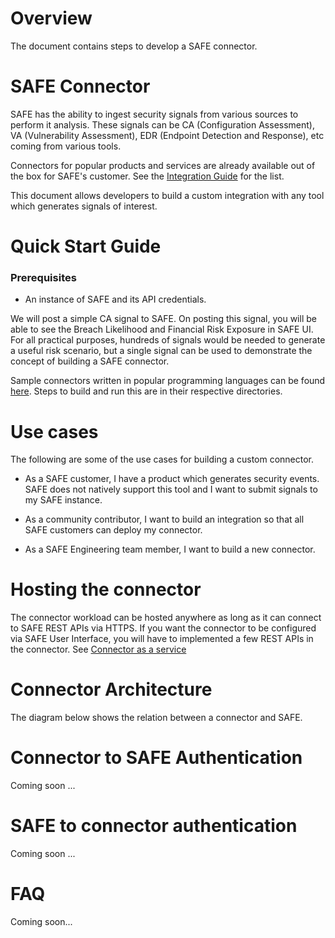 # Overview
The document contains steps to develop a SAFE connector. 

# SAFE Connector
SAFE has the ability to ingest security signals from various sources to perform it analysis. These signals can be CA (Configuration Assessment), VA (Vulnerability Assessment), EDR (Endpoint Detection and Response), etc coming from various tools.

Connectors for popular products and services are already available out of the box for SAFE's customer. See the [Integration Guide](https://docs.safe.security/safe3/docs/integration-guide) for the list.

This document allows developers to build a custom integration with any tool which generates signals of interest.

# Quick Start Guide
### Prerequisites
- An instance of SAFE and its API credentials.

We will post a simple CA signal to SAFE. On posting this signal, you will be able to see the Breach Likelihood and Financial Risk Exposure in SAFE UI. For all practical purposes, hundreds of signals would be needed to generate a useful risk scenario, but a single signal can be used to demonstrate the concept of building a SAFE connector.

Sample connectors written in popular programming languages can be found [here](/src/connectors/). Steps to build and run this are in their respective directories.

# Use cases
The following are some of the use cases for building a custom connector.
- As a SAFE customer, I have a product which generates security events. SAFE does not natively support this tool and I want to submit signals to my SAFE instance.

- As a community contributor, I want to build an integration so that all SAFE customers can deploy my connector.

- As a SAFE Engineering team member, I want to build a new connector. 

# Hosting the connector
The connector workload can be hosted anywhere as long as it can connect to SAFE REST APIs via HTTPS. If you want the connector to be configured via SAFE User Interface, you will have to implemented a few REST APIs in the connector. See [Connector as a service](/connector-as-a-service.md)

# Connector Architecture
The diagram below shows the relation between a connector and SAFE.

# Connector to SAFE Authentication
Coming soon ...

# SAFE to connector authentication
Coming soon ...

# FAQ
Coming soon...